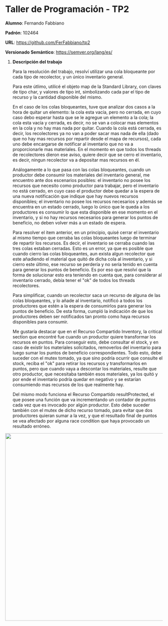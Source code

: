 
# Taller de Programación - TP2

**Alumno**: Fernando Fabbiano

**Padrón**: 102464

**URL**: https://github.com/FerFabbiano/tp2

**Versionado Semántico**: https://semver.org/lang/es/

1. **Descripción del trabajo**

	Para la resolución del trabajo, resolví utilizar una cola bloqueante por cada tipo de recolector, y un único inventario general. 

	Para este útlimo, utilicé el objeto map de la Standard Library, con claves de tipo char, y valores de tipo int, simbolizando cada par el tipo de recurso y la cantidad disponible del mismo. 
	
	En el caso de los colas bloqueantes, tuve que analizar dos casos a la hora de quitar un elemento: la cola esta vacía, pero no cerrada, en cuyo caso debo esperar hasta que se le agregue un elemento a la cola; la cola esta vacía y cerrada, es decir, no se van a colocar mas elementos en la cola y no hay mas nada por quitar. Cuando la cola está cerrada, es decir, los recolectores ya no van a poder sacar mas nada de ella (dado que no hay mas recursos por repartir desde el mapa de recursos), cada uno debe encargarse de notificar al inventario que no va a proporcionarle mas materiales. En el momento en que todos los threads de recolectores dieron ese aviso, quiere decir que se cerro el inventario, es decir, ningun recolector va a depositar mas recursos en él. 
	
	Análogamente a lo que pasa con las colas bloqueantes, cuando un productor debe consumir los materiales del inventario general, me encuentro ante dos escenarios posibles: el inventario no posee los recursos que necesito como productor para trabajar, pero el inventario no está cerrado, en cuyo caso el productor debe quedar a la espera de una nueva notificación que indique que hay nuevos recursos disponibles; el inventario no posee los recursos necesarios y además se encuentra en un estado cerrado, luego lo único que le queda a los productores es consumir lo que esta disponible en ese momento en el inventario, y si no hay recursos necesarios para generar los puntos de beneficio, no deben volver más a un estado de espera.
	
	Para resolver el item anterior, en un principio, quisé cerrar el inventario al mismo tiempo que cerraba las colas bloqueantes luego de terminar de repartir los recursos. Es decir, el inventario se cerraba cuando las tres colas estaban cerradas. Esto es un error, ya que es posible que cuando cierro las colas bloqueantes, aun exista algun recolector que este añadiendo el material que quitó de dicha cola al inventario, y si cierro este último, ese recurso se perdería y no sería tenido en cuenta para generar los puntos de beneficio. Es por eso que resolví que la forma de solucionar esto era teniendo en cuenta que, para considerar al inventario cerrado, debía tener el "ok" de todos los threads recolectores. 
	
	Para simplificar, cuando un recolector saca un recurso de alguna de las colas bloqueantes, y lo añade al inventario, notificó a todos los productores que estén a la espera de consumirlos para generar los puntos de beneficio. De esta forma, cumpló la indicación de que los productores deben ser notificados tan pronto como haya recursos disponibles para consumir. 

	Me gustaría destacar que en el Recurso Compartido Inventory, la critical section que encontré fue cuando un productor quiere transformar los recursos en puntos. Para conseguir esto, debe consultar el stock, y en caso de existir los materiales solicitados, removerlos del inventario para luego sumar los puntos de beneficio correspondientes. Todo esto, debe suceder con el mutex tomado, ya que sino podría ocurrir que consulte el stock, reciba el "ok" para retirar los recursos y transformarlos en puntos, pero que cuando vaya a descontar los materiales, resulte que otro productor, que necesitaba también esos materiales, ya los quitó y por ende el inventario podría quedar en negativo y se estarían consumiendo mas recursos de los que realmente hay. 

	Del mismo modo funciona el Recurso Compartido resultProtected, el que posee una función que va incrementando un contador de puntos cada vez que es invocado por algún productor. Esto debe suceder también con el mutex de dicho recurso tomado, para evitar que dos productores quieran sumar a la vez, y que el resultado final de puntos se vea afectado por alguna race condition que haya provocado un resultado erróneo. 

<p align="center">
<img src="https://user-images.githubusercontent.com/38590805/82076622-83ef5000-96b4-11ea-8939-a6c5d10534b5.png" 			width=900 height=600>

